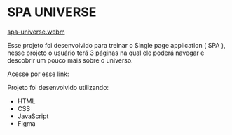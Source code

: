 # SPA UNIVERSE

[spa-universe.webm](https://github.com/Tramas3030/spa-universe/assets/122229697/302c62fa-327f-4948-93b4-50c7f099927a)


Esse projeto foi desenvolvido para treinar o Single page application ( SPA ), nesse projeto o usuário terá 3 páginas na qual ele poderá navegar e descobrir um pouco mais sobre o universo.

Acesse por esse link:

Projeto foi desenvolvido utilizando:
- HTML
- CSS
- JavaScript
- Figma
